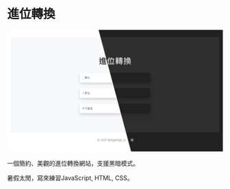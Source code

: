 # 進位轉換

[![進入網站](./cover.png)](https://flyhighhigh.github.io/number-converter/)

一個簡約、美觀的進位轉換網站，支援黑暗模式。

暑假太閒，寫來練習JavaScript, HTML, CSS。
